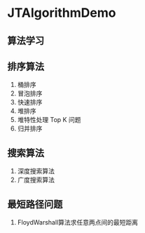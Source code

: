 # JTAlgorithmDemo
## 算法学习

## 排序算法

1. 桶排序
2. 冒泡排序
3. 快速排序
4. 堆排序
5. 堆特性处理 Top K 问题
6. 归并排序

## 搜索算法

1. 深度搜索算法
2. 广度搜索算法

## 最短路径问题

1. FloydWarshall算法求任意两点间的最短距离
